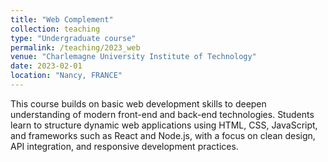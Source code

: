 ```yaml
---
title: "Web Complement"
collection: teaching
type: "Undergraduate course"
permalink: /teaching/2023_web
venue: "Charlemagne University Institute of Technology"
date: 2023-02-01
location: "Nancy, FRANCE"
---
```


This course builds on basic web development skills to deepen understanding of modern front-end and back-end technologies. Students learn to structure dynamic web applications using HTML, CSS, JavaScript, and frameworks such as React and Node.js, with a focus on clean design, API integration, and responsive development practices.